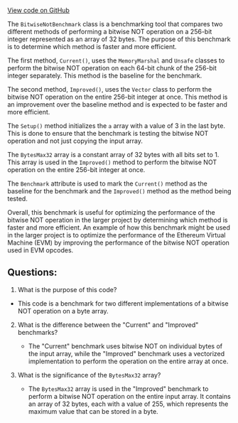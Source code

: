 [View code on GitHub](https://github.com/nethermindeth/nethermind/Nethermind.Benchmark/Evm/BitwiseNotBenchmark.cs)

The `BitwiseNotBenchmark` class is a benchmarking tool that compares two different methods of performing a bitwise NOT operation on a 256-bit integer represented as an array of 32 bytes. The purpose of this benchmark is to determine which method is faster and more efficient.

The first method, `Current()`, uses the `MemoryMarshal` and `Unsafe` classes to perform the bitwise NOT operation on each 64-bit chunk of the 256-bit integer separately. This method is the baseline for the benchmark.

The second method, `Improved()`, uses the `Vector` class to perform the bitwise NOT operation on the entire 256-bit integer at once. This method is an improvement over the baseline method and is expected to be faster and more efficient.

The `Setup()` method initializes the `a` array with a value of 3 in the last byte. This is done to ensure that the benchmark is testing the bitwise NOT operation and not just copying the input array.

The `BytesMax32` array is a constant array of 32 bytes with all bits set to 1. This array is used in the `Improved()` method to perform the bitwise NOT operation on the entire 256-bit integer at once.

The `Benchmark` attribute is used to mark the `Current()` method as the baseline for the benchmark and the `Improved()` method as the method being tested.

Overall, this benchmark is useful for optimizing the performance of the bitwise NOT operation in the larger project by determining which method is faster and more efficient. An example of how this benchmark might be used in the larger project is to optimize the performance of the Ethereum Virtual Machine (EVM) by improving the performance of the bitwise NOT operation used in EVM opcodes.
## Questions: 
 1. What is the purpose of this code?
   - This code is a benchmark for two different implementations of a bitwise NOT operation on a byte array.

2. What is the difference between the "Current" and "Improved" benchmarks?
   - The "Current" benchmark uses bitwise NOT on individual bytes of the input array, while the "Improved" benchmark uses a vectorized implementation to perform the operation on the entire array at once.

3. What is the significance of the `BytesMax32` array?
   - The `BytesMax32` array is used in the "Improved" benchmark to perform a bitwise NOT operation on the entire input array. It contains an array of 32 bytes, each with a value of 255, which represents the maximum value that can be stored in a byte.